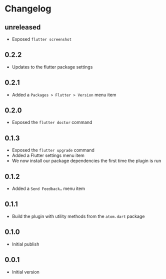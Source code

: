 # Changelog

## unreleased
- Exposed `flutter screenshot`

## 0.2.2
- Updates to the flutter package settings

## 0.2.1
- Added a `Packages > Flutter > Version` menu item

## 0.2.0
- Exposed the `flutter doctor` command

## 0.1.3
- Exposed the `flutter upgrade` command
- Added a Flutter settings menu item
- We now install our package dependencies the first time the plugin is run

## 0.1.2
- Added a `Send Feedback…` menu item

## 0.1.1
- Build the plugin with utility methods from the `atom.dart` package

## 0.1.0
- Initial publish

## 0.0.1
- Initial version
